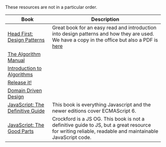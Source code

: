 These resources are not in a particular order.

| Book | Description |
| ----- | ---------- |
| [Head First: Design Patterns](https://www.amazon.com/Head-First-Design-Patterns-Brain-Friendly/dp/0596007124) | Great book for an easy read and introduction into design patterns and how they are used. We have a copy in the office but also a PDF is [here](http://ricardogeek.com/docs/HeadFirstDesignPatterns.pdf) |
| [The Algorithm Manual](https://www.amazon.com/Algorithm-Design-Manual-Steven-Skiena/dp/1848000693) | |
| [Introduction to Algorithms](https://www.amazon.com/Introduction-Algorithms-3rd-MIT-Press/dp/0262033844/ref=sr_1_1?s=books&ie=UTF8&qid=1489539411&sr=1-1&keywords=Introduction+to+Algorithms) | |
| [Release it!](https://www.amazon.com/Release-Production-Ready-Software-Pragmatic-Programmers/dp/0978739213/ref=sr_1_1?s=books&ie=UTF8&qid=1489539391&sr=1-1&keywords=release+it+book) | |
| [Domain Driven Design](https://www.amazon.com/Domain-Driven-Design-Tackling-Complexity-Software/dp/0321125215) | |
| [JavaScript: The Definitive Guide](https://www.amazon.com/JavaScript-Definitive-Guide-David-Flanagan/dp/0596000480) | This book is everything Javascript and the newer editions cover ECMAScript 6.|
| [JavaScript: The Good Parts](https://www.amazon.com/JavaScript-Good-Parts-Douglas-Crockford/dp/0596517742/ref=sr_1_1?s=books&ie=UTF8&qid=1489514865&sr=1-1&keywords=the+good+parts)| Crockford is a JS OG. This book is not a definitive guide to JS, but a great resource for writing reliable, readable and maintainable JavaScript code.|

